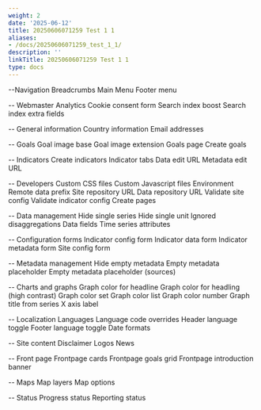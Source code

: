 ```yaml
---
weight: 2
date: '2025-06-12'
title: 20250606071259 Test 1 1
aliases:
- /docs/20250606071259_test_1_1/
description: ''
linkTitle: 20250606071259 Test 1 1
type: docs
---
```


--Navigation
Breadcrumbs
Main Menu
Footer menu

-- Webmaster
Analytics
Cookie consent form
Search index boost
Search index extra fields

-- General information
Country information
Email addresses

-- Goals
Goal image base
Goal image extension
Goals page
Create goals

-- Indicators
Create indicators
Indicator tabs
Data edit URL
Metadata edit URL

-- Developers
Custom CSS files
Custom Javascript files
Environment
Remote data prefix
Site repository URL
Data repository URL
Validate site config
Validate indicator config
Create pages

-- Data management
Hide single series
Hide single unit
Ignored disaggregations
Data fields
Time series attributes

-- Configuration forms
Indicator config form
Indicator data form
Indicator metadata form
Site config form

-- Metadata management
Hide empty metadata
Empty metadata placeholder
Empty metadata placeholder (sources)

-- Charts and graphs
Graph color for headline
Graph color for headling (high contrast)
Graph color set
Graph color list
Graph color number
Graph title from series
X axis label

-- Localization
Languages
Language code overrides
Header language toggle
Footer language toggle
Date formats

-- Site content
Disclaimer
Logos
News

-- Front page
Frontpage cards
Frontpage goals grid
Frontpage introduction banner

-- Maps
Map layers
Map options

-- Status
Progress status
Reporting status
